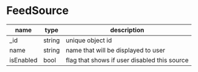 # FeedSource 

| name  | type  | description |
| ------ | ------ | ------ |
| _id | string | unique object id |
| name | string | name that will be displayed to user |
| isEnabled | bool | flag that shows if user disabled this source |
